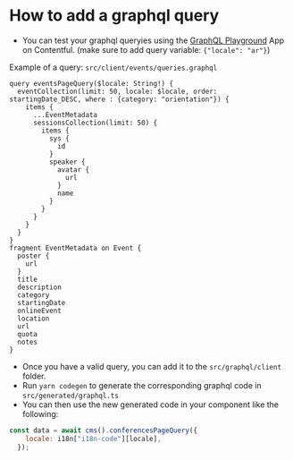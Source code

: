 # How to add a graphql query

* You can test your graphql queryies using the [GraphQL Playground](https://app.contentful.com/spaces/8cgixl4nm4b7/apps/app_installations/graphql-playground/graphql) App on Contentful. (make sure to add query variable: `{"locale": "ar"}`)

Example of a query: `src/client/events/queries.graphql`

```
query eventsPageQuery($locale: String!) {
  eventCollection(limit: 50, locale: $locale, order: startingDate_DESC, where : {category: "orientation"}) {
    items {
      ...EventMetadata
      sessionsCollection(limit: 50) {
        items {
          sys {
            id
          }
          speaker {
            avatar {
              url
            }
            name
          }
        }
      }
    }
  }
}
fragment EventMetadata on Event {
  poster {
    url
  }
  title
  description
  category
  startingDate
  onlineEvent
  location
  url
  quota
  notes
}
```

* Once you have a valid query, you can add it to the `src/graphql/client` folder.
* Run `yarn codegen` to generate the corresponding graphql code in `src/generated/graphql.ts`
* You can then use the new generated code in your component like the following:

```javascript
const data = await cms().conferencesPageQuery({
    locale: i18n["i18n-code"][locale],
  });
  ```
